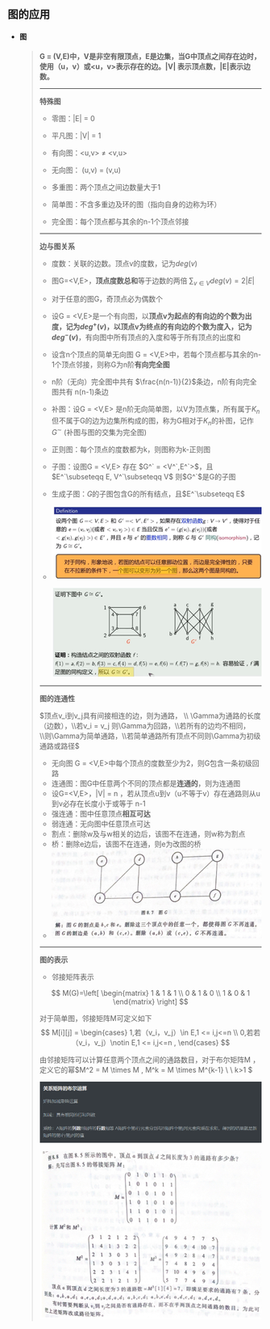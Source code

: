 ## 图的应用

- #### **图**

  > **G = (V,E)中，V是非空有限顶点，E是边集，当G中顶点之间存在边时，使用（u，v）或<u，v>表示存在的边。|V| 表示顶点数，|E|表示边数。**
  >
  > ---
  >
  > **特殊图**
  >
  > - 零图：|E| = 0
  >
  > - 平凡图：|V| = 1
  >
  > - 有向图：<u,v> $\neq$ <v,u> 
  >
  > - 无向图： (u,v)  = (v,u)
  > - 多重图：两个顶点之间边数量大于1
  > - 简单图：不含多重边及环的图（指向自身的边称为环）
  > - 完全图：每个顶点都与其余的n-1个顶点邻接
  >
  > ---
  >
  > **边与图关系**
  >
  > - 度数：关联的边数。顶点v的度数，记为$deg(v)$
  > - 图G=<V,E>，**顶点度数总和**等于边数的两倍  $\sum_{v \in V}deg(v) = 2|E|$
  > - 对于任意的图G，奇顶点必为偶数个
  > - 设G = <V,E>是一个有向图，以**顶点v为起点的有向边的个数为出度，记为$deg^+(v)$，以顶点v为终点的有向边的个数为度入，记为$deg^-(v)$**，有向图中所有顶点的入度和等于所有顶点的出度和
  > - 设含n个顶点的简单无向图 G = <V,E>中，若每个顶点都与其余的n-1个顶点邻接，则称G为n阶**有向完全图**
  > - n阶（无向）完全图中共有 $\frac{n(n-1)}{2}$条边，n阶有向完全图共有 n(n-1)条边
  > - 补图：设G = <V,E> 是n阶无向简单图，以V为顶点集，所有属于$K_n$但不属于G的边为边集所构成的图，称为G相对于$K_n$的补图，记作 $G^{\sim}$  (补图与图的交集为完全图)
  > - 正则图：每个顶点的度数都为k，则图称为k-正则图
  > - 子图：设图G = <V,E> 存在 $G^` = <V^`,E^`>$，且 $E^`\subseteqq E, V^`\subseteqq V$ 则$G^`$是G的子图
  > - 生成子图：$G$的子图包含G的所有结点，且$E^`\subseteqq E$
  >
  > - ![image-20220208192505221](image-20220208192505221.png) 
  >
  >   ![image-20220208192559827](image-20220208192559827.png) 
  >
  > ---
  >
  > **图的连通性**
  >
  > 
  >
  > $顶点v_i到v_j具有间接相连的边，则为通路， \\ \Gamma为通路的长度（边数），\\若v_i = v_j 则\Gamma为回路，\\若所有的边均不相同，\\则\Gamma为简单通路，\\若简单通路所有顶点不同则\Gamma为初级通路或路径$
  >
  > - 无向图 G = <V,E>中每个顶点的度数至少为2，则G包含一条初级回路
  > - 连通图：图G中任意两个不同的顶点都是**连通的**，则为连通图
  > - 设G=<V,E>，|V| = n ，若从顶点u到v（u不等于v）存在通路则从u到v必存在长度小于或等于 n-1
  > - 强连通：图中任意顶点**相互可达**
  > - 弱连通：无向图中任意顶点可达
  > - 割点：删除w及与w相关的边后，该图不在连通，则w称为割点
  > -  桥：删除e边后，该图不在连通，则e为改图的桥
  > - ![image-20220208201829065](image-20220208201829065.png) 
  >
  > ---
  >
  > **图的表示**
  >
  > - 邻接矩阵表示
  >
  > $$
  > M(G)=\left[
  > 	\begin{matrix}
  > 		1 & 1 & 1 \\
  > 		0 & 1 & 0 \\
  > 		1 & 0 & 1
  > 	\end{matrix}
  > \right]
  > $$
  >
  > 对于简单图，邻接矩阵M可定义如下
  > $$
  > M[i][j] = 
  >  \begin{cases}
  >  1,若（v_i，v_j）\in E,1 <= i,j<=n \\
  >  0,若若（v_i，v_j）\notin E,1 <= i,j<=n ,
  >  \end{cases}
  > $$
  >  
  >
  > 由邻接矩阵可以计算任意两个顶点之间的通路数目，对于布尔矩阵M ，定义它的幂$M^2 = M \times M , M^k = M \times M^{k-1} \ \  k>1 $
  >
  > ![image-20220208203830960](image-20220208203830960.png) 
  >
  > ![image-20220208204102880](image-20220208204102880.png) 
  >
  > 










